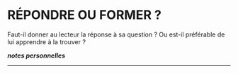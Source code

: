 # RÉPONDRE OU FORMER ?

Faut-il donner au lecteur la réponse à sa question ? Ou est-il préférable de lui apprendre à la trouver ?

***notes personnelles***

---